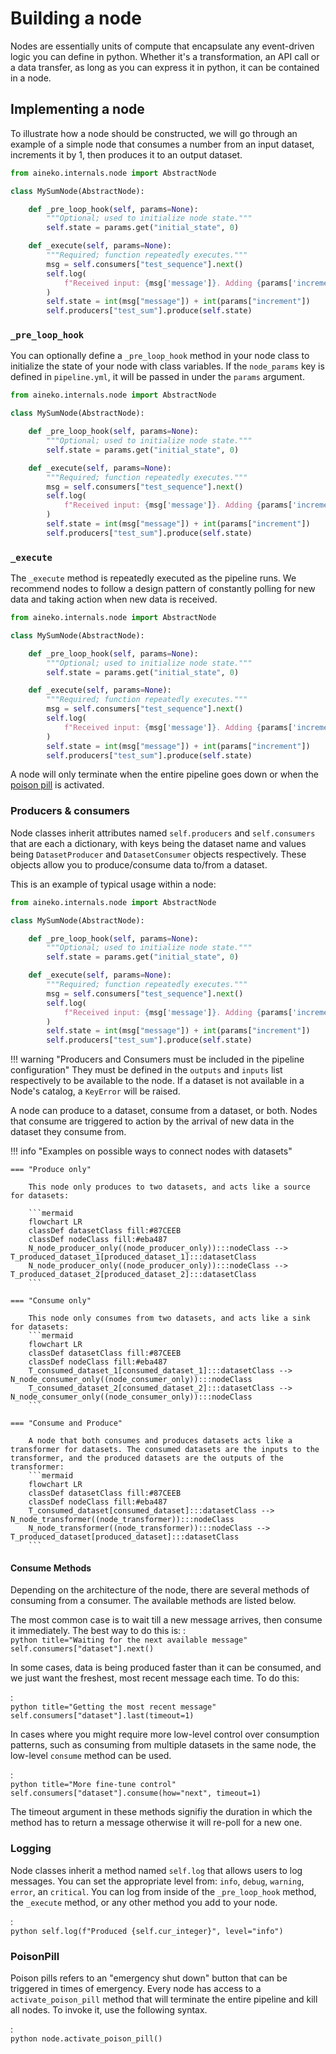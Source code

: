 # Building a node

Nodes are essentially units of compute that encapsulate any event-driven logic you can define in python. Whether it's a transformation, an API call or a data transfer, as long as you can express it in python, it can be contained in a node.

## Implementing a node

To illustrate how a node should be constructed, we will go through an example of a simple node that consumes a number from an input dataset, increments it by 1, then produces it to an output dataset.

```python title="sum_node.py"
from aineko.internals.node import AbstractNode

class MySumNode(AbstractNode):

    def _pre_loop_hook(self, params=None):
        """Optional; used to initialize node state."""
        self.state = params.get("initial_state", 0)

    def _execute(self, params=None):
        """Required; function repeatedly executes."""
        msg = self.consumers["test_sequence"].next()
        self.log(
            f"Received input: {msg['message']}. Adding {params['increment']}..."
        )
        self.state = int(msg["message"]) + int(params["increment"])
        self.producers["test_sum"].produce(self.state)
```

### `_pre_loop_hook`

You can optionally define a `_pre_loop_hook` method in your node class to initialize the state of your node with class variables. If the `node_params` key is defined in `pipeline.yml`, it will be passed in under the `params` argument.

```python title="sum_node.py" hl_lines="5-7"
from aineko.internals.node import AbstractNode

class MySumNode(AbstractNode):

    def _pre_loop_hook(self, params=None):
        """Optional; used to initialize node state."""
        self.state = params.get("initial_state", 0)

    def _execute(self, params=None):
        """Required; function repeatedly executes."""
        msg = self.consumers["test_sequence"].next()
        self.log(
            f"Received input: {msg['message']}. Adding {params['increment']}..."
        )
        self.state = int(msg["message"]) + int(params["increment"])
        self.producers["test_sum"].produce(self.state)
```

### `_execute`

The `_execute` method is repeatedly executed as the pipeline runs. We recommend nodes to follow a design pattern of constantly polling for new data and taking action when new data is received.

```python title="sum_node.py" hl_lines="9-16"
from aineko.internals.node import AbstractNode

class MySumNode(AbstractNode):

    def _pre_loop_hook(self, params=None):
        """Optional; used to initialize node state."""
        self.state = params.get("initial_state", 0)

    def _execute(self, params=None):
        """Required; function repeatedly executes."""
        msg = self.consumers["test_sequence"].next()
        self.log(
            f"Received input: {msg['message']}. Adding {params['increment']}..."
        )
        self.state = int(msg["message"]) + int(params["increment"])
        self.producers["test_sum"].produce(self.state)
```

A node will only terminate when the entire pipeline goes down or when the [poison pill](#poison-pill) is activated. 


### Producers & consumers

Node classes inherit attributes named `self.producers` and `self.consumers` that are each a dictionary, with keys being the dataset name and values being `DatasetProducer` and `DatasetConsumer` objects respectively. These objects allow you to produce/consume data to/from a dataset.

This is an example of typical usage within a node:

```python title="sum_node.py" hl_lines="11 16"
from aineko.internals.node import AbstractNode

class MySumNode(AbstractNode):

    def _pre_loop_hook(self, params=None):
        """Optional; used to initialize node state."""
        self.state = params.get("initial_state", 0)

    def _execute(self, params=None):
        """Required; function repeatedly executes."""
        msg = self.consumers["test_sequence"].next()
        self.log(
            f"Received input: {msg['message']}. Adding {params['increment']}..."
        )
        self.state = int(msg["message"]) + int(params["increment"])
        self.producers["test_sum"].produce(self.state)
```


!!! warning "Producers and Consumers must be included in the pipeline configuration"
    They must be defined in the `outputs` and `inputs` list respectively to be available to the node. If a dataset is not available in a Node's catalog, a `KeyError` will be raised.

A node can produce to a dataset, consume from a dataset, or both. Nodes that consume are triggered to action by the arrival of new data in the dataset they consume from.

!!! info "Examples on possible ways to connect nodes with datasets"

    === "Produce only"

        This node only produces to two datasets, and acts like a source for datasets:

        ```mermaid
        flowchart LR
        classDef datasetClass fill:#87CEEB
        classDef nodeClass fill:#eba487
        N_node_producer_only((node_producer_only)):::nodeClass -->  T_produced_dataset_1[produced_dataset_1]:::datasetClass
        N_node_producer_only((node_producer_only)):::nodeClass -->  T_produced_dataset_2[produced_dataset_2]:::datasetClass
        ```

    === "Consume only"

        This node only consumes from two datasets, and acts like a sink for datasets:
        ```mermaid
        flowchart LR
        classDef datasetClass fill:#87CEEB
        classDef nodeClass fill:#eba487
        T_consumed_dataset_1[consumed_dataset_1]:::datasetClass -->  N_node_consumer_only((node_consumer_only)):::nodeClass
        T_consumed_dataset_2[consumed_dataset_2]:::datasetClass -->  N_node_consumer_only((node_consumer_only)):::nodeClass
        ```

    === "Consume and Produce"

        A node that both consumes and produces datasets acts like a transformer for datasets. The consumed datasets are the inputs to the transformer, and the produced datasets are the outputs of the transformer:
        ```mermaid
        flowchart LR
        classDef datasetClass fill:#87CEEB
        classDef nodeClass fill:#eba487
        T_consumed_dataset[consumed_dataset]:::datasetClass -->  N_node_transformer((node_transformer)):::nodeClass
        N_node_transformer((node_transformer)):::nodeClass -->  T_produced_dataset[produced_dataset]:::datasetClass
        ```
        
#### Consume Methods

Depending on the architecture of the node, there are several methods of consuming from a consumer. The available methods are listed below.

The most common case is to wait till a new message arrives, then consume it immediately. The best way to do this is:
:   
    ```python title="Waiting for the next available message"
    self.consumers["dataset"].next()
    ```

In some cases, data is being produced faster than it can be consumed, and we just want the freshest, most recent message each time. To do this:

:   
    ```python title="Getting the most recent message"
    self.consumers["dataset"].last(timeout=1)
    ```

In cases where you might require more low-level control over consumption patterns, such as consuming from multiple datasets in the same node, the low-level `consume` method can be used.

:   
    ```python title="More fine-tune control"
    self.consumers["dataset"].consume(how="next", timeout=1)
    ```

The timeout argument in these methods signifiy the duration in which the method has to return a message otherwise it will re-poll for a new one.


### Logging

Node classes inherit a method named `self.log` that allows users to log messages. You can set the appropriate level from: `info`, `debug`, `warning`, `error`, an `critical`. You can log from inside of the `_pre_loop_hook` method, the `_execute` method, or any other method you add to your node.

:   
    ```python
    self.log(f"Produced {self.cur_integer}", level="info")
    ```


### PoisonPill

Poison pills refers to an "emergency shut down" button that can be triggered in times of emergency. Every node has access to a `activate_poison_pill` method that will terminate the entire pipeline and kill all nodes. To invoke it, use the following syntax.

:   
    ```python
    node.activate_poison_pill()
    ```